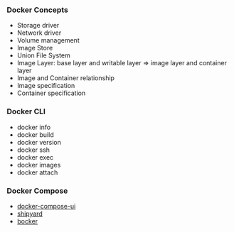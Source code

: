 ### Docker Concepts

- Storage driver
- Network driver
- Volume management
- Image Store
- Union File System
- Image Layer: base layer and writable layer => image layer and container layer
- Image and Container relationship
- Image specification
- Container specification

### Docker  CLI
- docker  info
- docker build
- docker version
- docker ssh
- docker exec
- docker images
- docker attach

### Docker Compose

- [docker-compose-ui](https://github.com/francescou/docker-compose-ui)
- [shipyard](https://github.com/shipyard/shipyard)
- [bocker](https://github.com/p8952/bocker)

